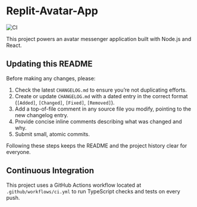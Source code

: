 # Replit-Avatar-App

![CI](https://github.com/owner/repo/actions/workflows/ci.yml/badge.svg)

This project powers an avatar messenger application built with Node.js and React.

## Updating this README

Before making any changes, please:

1. Check the latest `CHANGELOG.md` to ensure you’re not duplicating efforts.
2. Create or update `CHANGELOG.md` with a dated entry in the correct format (`[Added]`, `[Changed]`, `[Fixed]`, `[Removed]`).
3. Add a top-of-file comment in any source file you modify, pointing to the new changelog entry.
4. Provide concise inline comments describing what was changed and why.
5. Submit small, atomic commits.

Following these steps keeps the README and the project history clear for everyone.

## Continuous Integration

This project uses a GitHub Actions workflow located at `.github/workflows/ci.yml` to
run TypeScript checks and tests on every push.
